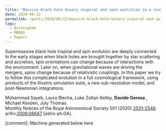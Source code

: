 ```yaml
---
title: 'Massive black hole binary inspiral and spin evolution in a cosmological framework'
date: 2020-06-12
permalink: /posts/2020/06/12/massive-black-hole-binary-inspiral-and-spin-evolution-in-a-cosmological-framework
tags:
  - Birmingham
  - MNRAS
  - Papers
---
```


Supermassive black hole inspiral and spin evolution are deeply connected. In the early stages when black holes are brought together by star scattering and accretion, spin orientations can change because of interactions with the environment. Later on, when gravitational waves are driving the mergers, spins change because of relativistic couplings. In this paper we try to follow this complicated evolution in a full cosmological framework, using products of the Illustris simulation suite, a new sub-resolution model, and post-Newtonian integrations. 

Mohammad Sayeb, Laura Blecha, Luke Zoltan Kelley, **Davide Gerosa** , Michael Kesden, July Thomas.  
Monthly Notices of the Royal Astronomical Society 501 (2020) [2531–2546](<https://doi.org/10.1093/mnras/staa3826>).  
arXiv:[2006.06647](<https://arxiv.org/abs/2006.06647>) [astro-ph.GA].

[comment]: Machine generated below here
